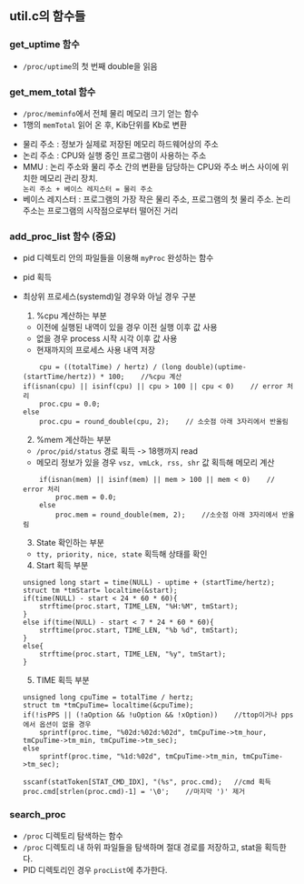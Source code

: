 ## util.c의 함수들

### get_uptime 함수
- `/proc/uptime`의 첫 번째 double을 읽음

### get_mem_total 함수
- `/proc/meminfo`에서 전체 물리 메모리 크기 얻는 함수
- 1행의 `memTotal` 읽어 온 후, Kib단위를 Kb로 변환

* 물리 주소 : 정보가 실제로 저장된 메모리 하드웨어상의 주소
* 논리 주소 : CPU와 실행 중인 프로그램이 사용하는 주소
* MMU : 논리 주소와 물리 주소 간의 변환을 담당하는 CPU와 주소 버스 사이에 위치한 메모리 관리 장치.<br>
`논리 주소 + 베이스 레지스터 = 물리 주소`
* 베이스 레지스터 : 프로그램의 가장 작은 물리 주소, 프로그램의 첫 물리 주소. 논리 주소는 프로그램의 시작점으로부터 떨어진 거리

### add_proc_list 함수 (중요)
- pid 디렉토리 안의 파일들을 이용해 `myProc` 완성하는 함수
- pid 획득
- 최상위 프로세스(systemd)일 경우와 아닐 경우 구분

    1. %cpu 계산하는 부분
    - 이전에 실행된 내역이 있을 경우 이전 실행 이후 값 사용
    - 없을 경우 process 시작 시각 이후 값 사용
    - 현재까지의 프로세스 사용 내역 저장

    ```if(!update)
		cpu = ((totalTime) / hertz) / (long double)(uptime-(startTime/hertz)) * 100;	//%cpu 계산
	if(isnan(cpu) || isinf(cpu) || cpu > 100 || cpu < 0)	// error 처리
		proc.cpu = 0.0;
	else
		proc.cpu = round_double(cpu, 2);	// 소숫점 아래 3자리에서 반올림
    ```

    2. %mem 계산하는 부분
    - `/proc/pid/status` 경로 획득 -> 18행까지 read
    - 메모리 정보가 있을 경우 `vsz, vmLck, rss, shr` 값 획득해 메모리 계산

    ```long double mem = (long double)proc.rss / memTotal * 100;	//%mem 계산
		if(isnan(mem) || isinf(mem) || mem > 100 || mem < 0)	// error 처리
			proc.mem = 0.0;
		else
			proc.mem = round_double(mem, 2);	//소숫점 아래 3자리에서 반올림
    ```

    3. State 확인하는 부분
    - `tty, priority, nice, state` 획득해 상태를 확인

    4. Start 획득 부분
    ```
    unsigned long start = time(NULL) - uptime + (startTime/hertz);
	struct tm *tmStart= localtime(&start);
	if(time(NULL) - start < 24 * 60 * 60){
		strftime(proc.start, TIME_LEN, "%H:%M", tmStart);
	}
	else if(time(NULL) - start < 7 * 24 * 60 * 60){
		strftime(proc.start, TIME_LEN, "%b %d", tmStart);
	}
	else{
		strftime(proc.start, TIME_LEN, "%y", tmStart);
	}
	```


    5. TIME 획득 부분
    
    ```
	unsigned long cpuTime = totalTime / hertz;
	struct tm *tmCpuTime= localtime(&cpuTime);
	if(!isPPS || (!aOption && !uOption && !xOption))	//ttop이거나 pps에서 옵션이 없을 경우
		sprintf(proc.time, "%02d:%02d:%02d", tmCpuTime->tm_hour, tmCpuTime->tm_min, tmCpuTime->tm_sec);
	else
		sprintf(proc.time, "%1d:%02d", tmCpuTime->tm_min, tmCpuTime->tm_sec);

	sscanf(statToken[STAT_CMD_IDX], "(%s", proc.cmd);	//cmd 획득
	proc.cmd[strlen(proc.cmd)-1] = '\0';	//마지막 ')' 제거
	```

### search_proc
- `/proc` 디렉토리 탐색하는 함수
- `/proc` 디렉토리 내 하위 파일들을 탐색하며 절대 경로를 저장하고, stat을 획득한다.
- PID 디렉토리인 경우 `procList`에 추가한다.
